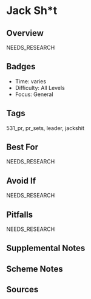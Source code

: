 # Jack Sh*t


## Overview
NEEDS_RESEARCH

## Badges
- Time: varies
- Difficulty: All Levels
- Focus: General

## Tags
531_pr, pr_sets, leader, jackshit

## Best For
NEEDS_RESEARCH

## Avoid If
NEEDS_RESEARCH

## Pitfalls
NEEDS_RESEARCH

## Supplemental Notes


## Scheme Notes


## Sources

